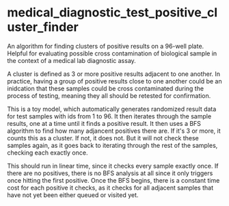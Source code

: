 # medical_diagnostic_test_positive_cluster_finder
An algorithm for finding clusters of positive results on a 96-well plate. Helpful for evaluating possible cross contamination of biological sample in the context of a medical lab diagnostic assay.

A cluster is defined as 3 or more positive results adjacent to one another. In practice, having a group of positive results close to one another could be an inidcation that these samples could be cross contaminated during the process of testing, meaning they all should be retested for confirmation.

This is a toy model, which automatically generates randomized result data for test samples with ids from 1 to 96. It then iterates through the sample results, one at a time until it finds a positive result. It then uses a BFS algorithm to find how many adjancent positives there are. If it's 3 or more, it counts this as a cluster. If not, it does not. But it will not check these samples again, as it goes back to iterating through the rest of the samples, checking each exactly once.

This should run in linear time, since it checks every sample exactly once. If there are no positives, there is no BFS analysis at all since it only triggers once hitting the first positive. Once the BFS begins, there is a constant time cost for each positive it checks, as it checks for all adjacent samples that have not yet been either queued or visited yet.
